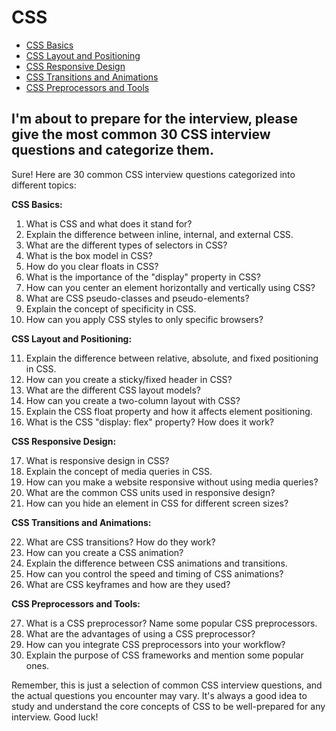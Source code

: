 # CSS

- [CSS Basics](basic.md)
- [CSS Layout and Positioning](layout.md)
- [CSS Responsive Design](responsive.md)
- [CSS Transitions and Animations](transition.md)
- [CSS Preprocessors and Tools](tool.md)

## I'm about to prepare for the interview, please give the most common 30 CSS interview questions and categorize them.
Sure! Here are 30 common CSS interview questions categorized into different topics:

**CSS Basics:**

1. What is CSS and what does it stand for?
2. Explain the difference between inline, internal, and external CSS.
3. What are the different types of selectors in CSS?
4. What is the box model in CSS?
5. How do you clear floats in CSS?
6. What is the importance of the "display" property in CSS?
7. How can you center an element horizontally and vertically using CSS?
8. What are CSS pseudo-classes and pseudo-elements?
9. Explain the concept of specificity in CSS.
10. How can you apply CSS styles to only specific browsers?

**CSS Layout and Positioning:**

11. Explain the difference between relative, absolute, and fixed positioning in CSS.
12. How can you create a sticky/fixed header in CSS?
13. What are the different CSS layout models?
14. How can you create a two-column layout with CSS?
15. Explain the CSS float property and how it affects element positioning.
16. What is the CSS "display: flex" property? How does it work?

**CSS Responsive Design:**

17. What is responsive design in CSS?
18. Explain the concept of media queries in CSS.
19. How can you make a website responsive without using media queries?
20. What are the common CSS units used in responsive design?
21. How can you hide an element in CSS for different screen sizes?

**CSS Transitions and Animations:**

22. What are CSS transitions? How do they work?
23. How can you create a CSS animation?
24. Explain the difference between CSS animations and transitions.
25. How can you control the speed and timing of CSS animations?
26. What are CSS keyframes and how are they used?

**CSS Preprocessors and Tools:**

27. What is a CSS preprocessor? Name some popular CSS preprocessors.
28. What are the advantages of using a CSS preprocessor?
29. How can you integrate CSS preprocessors into your workflow?
30. Explain the purpose of CSS frameworks and mention some popular ones.

Remember, this is just a selection of common CSS interview questions, and the actual questions you encounter may vary. It's always a good idea to study and understand the core concepts of CSS to be well-prepared for any interview. Good luck!